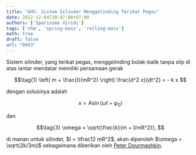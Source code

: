 ```yaml
---
title: "GHS: Sistem Silinder Menggelinding Terikat Pegas"
date: 2022-12-04T20:47:00+07:00
authors: ['Sparisoma Viridi']
tags: ['shm', 'spring-mass', 'rolling-mass']
math: true
draft: false
url: "0043"
---
```


Sistem silinder, yang terikat pegas, menggelinding bolak-balik tanpa slip di atas lantar mendatar memiliki persamaan gerak

$$\tag{1}
\left( m + \frac{I}{mR^2} \right) \frac{d^2 x}{dt^2} = - k x
$$

dengan solusinya adalah

$$\tag{2}
x = A \sin (\omega t + \varphi_0)
$$

dan

$$\tag{3}
\omega = \sqrt{\frac{k}{m + I/mR^2}},
$$

di manan untuk silinder, $I = \tfrac12 mR^2$, akan diperoleh $\omega = \sqrt{2k/3m}$ sebagaimana diberikan oleh [Peter Dourmashkin](https://phys.libretexts.org/Bookshelves/Classical_Mechanics/Classical_Mechanics_(Dourmashkin)/23%3A_Simple_Harmonic_Motion/23.04%3A_Worked_Examples).
